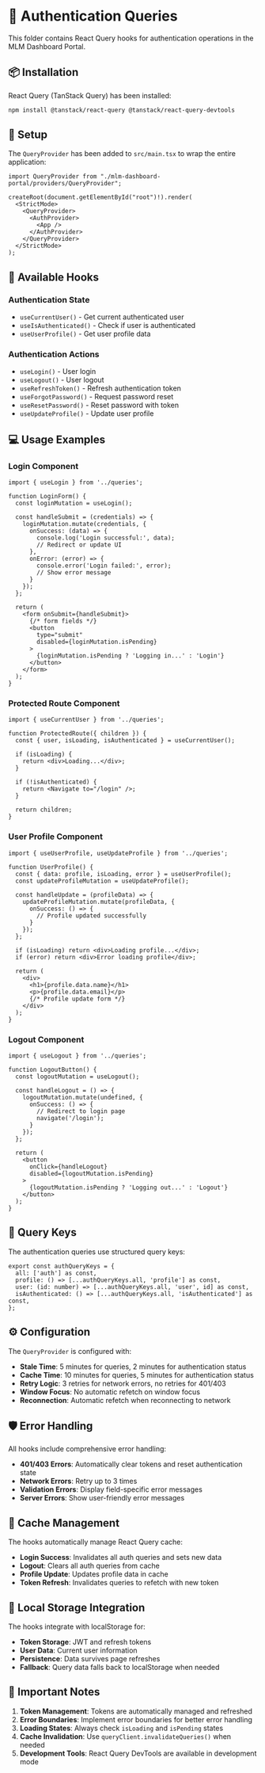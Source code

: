 # 🔐 Authentication Queries

This folder contains React Query hooks for authentication operations in the MLM Dashboard Portal.

## 📦 Installation

React Query (TanStack Query) has been installed:
```bash
npm install @tanstack/react-query @tanstack/react-query-devtools
```

## 🚀 Setup

The `QueryProvider` has been added to `src/main.tsx` to wrap the entire application:

```tsx
import QueryProvider from "./mlm-dashboard-portal/providers/QueryProvider";

createRoot(document.getElementById("root")!).render(
  <StrictMode>
    <QueryProvider>
      <AuthProvider>
        <App />
      </AuthProvider>
    </QueryProvider>
  </StrictMode>
);
```

## 🎣 Available Hooks

### Authentication State
- `useCurrentUser()` - Get current authenticated user
- `useIsAuthenticated()` - Check if user is authenticated
- `useUserProfile()` - Get user profile data

### Authentication Actions
- `useLogin()` - User login
- `useLogout()` - User logout
- `useRefreshToken()` - Refresh authentication token
- `useForgotPassword()` - Request password reset
- `useResetPassword()` - Reset password with token
- `useUpdateProfile()` - Update user profile

## 💻 Usage Examples

### Login Component
```tsx
import { useLogin } from '../queries';

function LoginForm() {
  const loginMutation = useLogin();
  
  const handleSubmit = (credentials) => {
    loginMutation.mutate(credentials, {
      onSuccess: (data) => {
        console.log('Login successful:', data);
        // Redirect or update UI
      },
      onError: (error) => {
        console.error('Login failed:', error);
        // Show error message
      }
    });
  };
  
  return (
    <form onSubmit={handleSubmit}>
      {/* form fields */}
      <button 
        type="submit" 
        disabled={loginMutation.isPending}
      >
        {loginMutation.isPending ? 'Logging in...' : 'Login'}
      </button>
    </form>
  );
}
```

### Protected Route Component
```tsx
import { useCurrentUser } from '../queries';

function ProtectedRoute({ children }) {
  const { user, isLoading, isAuthenticated } = useCurrentUser();
  
  if (isLoading) {
    return <div>Loading...</div>;
  }
  
  if (!isAuthenticated) {
    return <Navigate to="/login" />;
  }
  
  return children;
}
```

### User Profile Component
```tsx
import { useUserProfile, useUpdateProfile } from '../queries';

function UserProfile() {
  const { data: profile, isLoading, error } = useUserProfile();
  const updateProfileMutation = useUpdateProfile();
  
  const handleUpdate = (profileData) => {
    updateProfileMutation.mutate(profileData, {
      onSuccess: () => {
        // Profile updated successfully
      }
    });
  };
  
  if (isLoading) return <div>Loading profile...</div>;
  if (error) return <div>Error loading profile</div>;
  
  return (
    <div>
      <h1>{profile.data.name}</h1>
      <p>{profile.data.email}</p>
      {/* Profile update form */}
    </div>
  );
}
```

### Logout Component
```tsx
import { useLogout } from '../queries';

function LogoutButton() {
  const logoutMutation = useLogout();
  
  const handleLogout = () => {
    logoutMutation.mutate(undefined, {
      onSuccess: () => {
        // Redirect to login page
        navigate('/login');
      }
    });
  };
  
  return (
    <button 
      onClick={handleLogout}
      disabled={logoutMutation.isPending}
    >
      {logoutMutation.isPending ? 'Logging out...' : 'Logout'}
    </button>
  );
}
```

## 🔑 Query Keys

The authentication queries use structured query keys:

```tsx
export const authQueryKeys = {
  all: ['auth'] as const,
  profile: () => [...authQueryKeys.all, 'profile'] as const,
  user: (id: number) => [...authQueryKeys.all, 'user', id] as const,
  isAuthenticated: () => [...authQueryKeys.all, 'isAuthenticated'] as const,
};
```

## ⚙️ Configuration

The `QueryProvider` is configured with:

- **Stale Time**: 5 minutes for queries, 2 minutes for authentication status
- **Cache Time**: 10 minutes for queries, 5 minutes for authentication status
- **Retry Logic**: 3 retries for network errors, no retries for 401/403
- **Window Focus**: No automatic refetch on window focus
- **Reconnection**: Automatic refetch when reconnecting to network

## 🛡️ Error Handling

All hooks include comprehensive error handling:

- **401/403 Errors**: Automatically clear tokens and reset authentication state
- **Network Errors**: Retry up to 3 times
- **Validation Errors**: Display field-specific error messages
- **Server Errors**: Show user-friendly error messages

## 🔄 Cache Management

The hooks automatically manage React Query cache:

- **Login Success**: Invalidates all auth queries and sets new data
- **Logout**: Clears all auth queries from cache
- **Profile Update**: Updates profile data in cache
- **Token Refresh**: Invalidates queries to refetch with new token

## 📱 Local Storage Integration

The hooks integrate with localStorage for:

- **Token Storage**: JWT and refresh tokens
- **User Data**: Current user information
- **Persistence**: Data survives page refreshes
- **Fallback**: Query data falls back to localStorage when needed

## 🚨 Important Notes

1. **Token Management**: Tokens are automatically managed and refreshed
2. **Error Boundaries**: Implement error boundaries for better error handling
3. **Loading States**: Always check `isLoading` and `isPending` states
4. **Cache Invalidation**: Use `queryClient.invalidateQueries()` when needed
5. **Development Tools**: React Query DevTools are available in development mode
